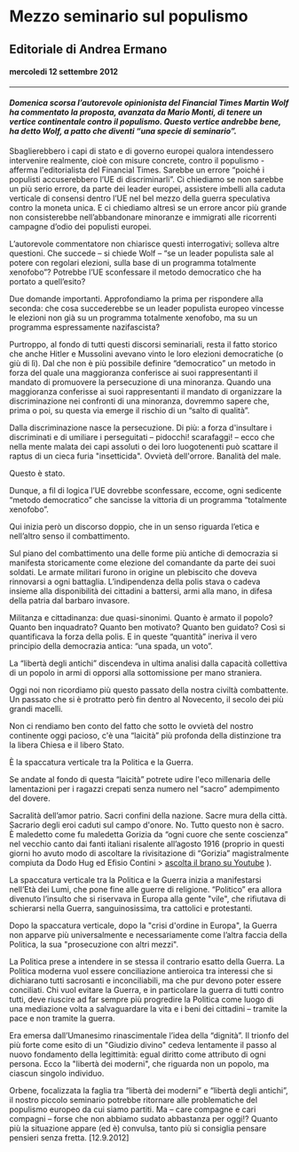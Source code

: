 # Mezzo seminario sul populismo

## Editoriale di Andrea Ermano 

#### mercoledi 12 settembre 2012
------
#### *Domenica scorsa l’autorevole opinionista del Financial Times Martin Wolf ha commentato la proposta, avanzata da Mario Monti, di tenere un vertice continentale contro il populismo. Questo vertice andrebbe bene, ha detto Wolf, a patto che diventi “una specie di seminario”.*


Sbaglierebbero i capi di stato e di governo europei qualora intendessero intervenire realmente, cioè con misure concrete, contro il populismo - afferma l'editorialista del Financial Times. Sarebbe un errore “poiché i populisti accuserebbero l’UE di discriminarli”. Ci chiediamo se non sarebbe un più serio errore, da parte dei leader europei, assistere imbelli alla caduta verticale di consensi dentro l’UE nel bel mezzo della guerra speculativa contro la moneta unica. E ci chiediamo altresì se un errore ancor più grande non consisterebbe nell’abbandonare minoranze e immigrati alle ricorrenti campagne d’odio dei populisti europei.

L’autorevole commentatore non chiarisce questi interrogativi; solleva altre questioni. Che succede – si chiede Wolf – “se un leader populista sale al potere con regolari elezioni, sulla base di un programma totalmente xenofobo”? Potrebbe l’UE sconfessare il metodo democratico che ha portato a quell’esito?

Due domande importanti. Approfondiamo la prima per rispondere alla seconda: che cosa succederebbe se un leader populista europeo vincesse le elezioni non già su un programma totalmente xenofobo, ma su un programma espressamente nazifascista?

Purtroppo, al fondo di tutti questi discorsi seminariali, resta il fatto storico che anche Hitler e Mussolini avevano vinto le loro elezioni democratiche (o giù di lì). Dal che non è più possibile definire “democratico” un metodo in forza del quale una maggioranza conferisce ai suoi rappresentanti il mandato di promuovere la persecuzione di una minoranza. Quando una maggioranza conferisse ai suoi rappresentanti il mandato di organizzare la discriminazione nei confronti di una minoranza, dovremmo sapere che, prima o poi, su questa via emerge il rischio di un “salto di qualità”.

Dalla discriminazione nasce la persecuzione. Di più: a forza d'insultare i discriminati e di umiliare i perseguitati – pidocchi! scarafaggi! – ecco che nella mente malata dei capi assoluti o dei loro luogotenenti può scattare il raptus di un cieca furia "insetticida". Ovvietà dell'orrore. Banalità del male.

Questo è stato.

Dunque, a fil di logica l’UE dovrebbe sconfessare, eccome, ogni sedicente “metodo democratico” che sancisse la vittoria di un programma “totalmente xenofobo”.

Qui inizia però un discorso doppio, che in un senso riguarda l’etica e nell’altro senso il combattimento.

Sul piano del combattimento una delle forme più antiche di democrazia si manifesta storicamente come elezione del comandante da parte dei suoi soldati. Le armate militari furono in origine un plebiscito che doveva rinnovarsi a ogni battaglia. L’indipendenza della polis stava o cadeva insieme alla disponibilità dei cittadini a battersi, armi alla mano, in difesa della patria dal barbaro invasore.

Militanza e cittadinanza: due quasi-sinonimi. Quanto è armato il popolo? Quanto ben inquadrato? Quanto ben motivato? Quanto ben guidato? Così si quantificava la forza della polis. E in queste “quantità” ineriva il vero principio della democrazia antica: “una spada, un voto”.

La “libertà degli antichi” discendeva in ultima analisi dalla capacità collettiva di un popolo in armi di opporsi alla sottomissione per mano straniera.

Oggi noi non ricordiamo più questo passato della nostra civiltà combattente. Un passato che si è protratto però fin dentro al Novecento, il secolo dei più grandi macelli.

Non ci rendiamo ben conto del fatto che sotto le ovvietà del nostro continente oggi pacioso, c'è una “laicità” più profonda della distinzione tra la libera Chiesa e il libero Stato.

È la spaccatura verticale tra la Politica e la Guerra.

Se andate al fondo di questa “laicità” potrete udire l'eco millenaria delle lamentazioni per i ragazzi crepati senza numero nel “sacro” adempimento del dovere.

Sacralità dell’amor patrio. Sacri confini della nazione. Sacre mura della città. Sacrario degli eroi caduti sul campo d'onore. No. Tutto questo non è sacro. È maledetto come fu maledetta Gorizia da “ogni cuore che sente coscienza” nel vecchio canto dai fanti italiani risalente all’agosto 1916 (proprio in questi giorni ho avuto modo di ascoltare la rivisitazione di “Gorizia” magistralmente compiuta da Dodo Hug ed Efisio Contini > [ascolta il brano su Youtube](http://www.youtube.com/watch?v=7PQwnt2iWEY) ).

La spaccatura verticale tra la Politica e la Guerra inizia a manifestarsi nell’Età dei Lumi, che pone fine alle guerre di religione. “Politico” era allora divenuto l’insulto che si riservava in Europa alla gente "vile", che rifiutava di schierarsi nella Guerra, sanguinosissima, tra cattolici e protestanti.

Dopo la spaccatura verticale, dopo la "crisi d'ordine in Europa", la Guerra non apparve più universalmente e necessariamente come l’altra faccia della Politica, la sua "prosecuzione con altri mezzi".

La Politica prese a intendere in se stessa il contrario esatto della Guerra. La Politica moderna vuol essere conciliazione antieroica tra interessi che si dichiarano tutti sacrosanti e inconciliabili, ma che pur devono poter essere conciliati. Chi vuol evitare la Guerra, e in particolare la guerra di tutti contro tutti, deve riuscire ad far sempre più progredire la Politica come luogo di una mediazione volta a salvaguardare la vita e i beni dei cittadini – tramite la pace e non tramite la guerra.

Era emersa dall’Umanesimo rinascimentale l’idea della “dignità”. Il trionfo del più forte come esito di un "Giudizio divino" cedeva lentamente il passo al nuovo fondamento della legittimità: egual diritto come attributo di ogni persona. Ecco la "libertà dei moderni", che riguarda non un popolo, ma ciascun singolo individuo.

Orbene, focalizzata la faglia tra “libertà dei moderni” e “libertà degli antichi”, il nostro piccolo seminario potrebbe ritornare alle problematiche del populismo europeo da cui siamo partiti. Ma – care compagne e cari compagni – forse che non abbiamo sudato abbastanza per oggi!? Quanto più la situazione appare (ed è) convulsa, tanto più si consiglia pensare pensieri senza fretta. [12.9.2012]


